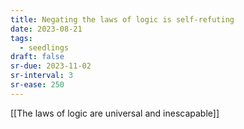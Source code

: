 ```yaml
---
title: Negating the laws of logic is self-refuting
date: 2023-08-21
tags:
  - seedlings
draft: false
sr-due: 2023-11-02
sr-interval: 3
sr-ease: 250
---
```

[[The laws of logic are universal and inescapable]]

